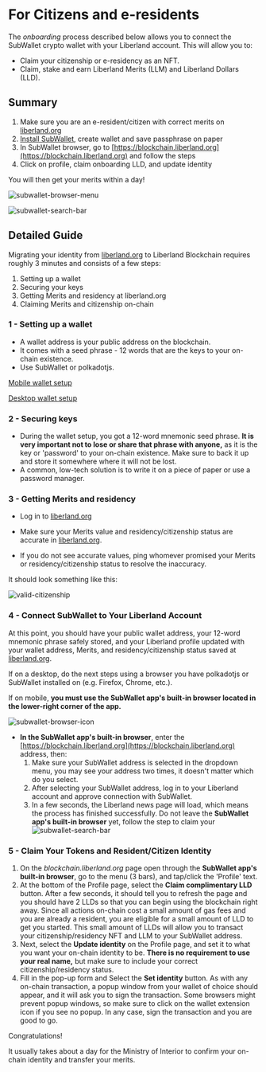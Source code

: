 # For Citizens and e-residents

The *onboarding* process described below allows you to connect the SubWallet crypto wallet with your Liberland account. This will allow you to:
* Claim your citizenship or e-residency as an NFT.
* Claim, stake and earn Liberland Merits (LLM) and Liberland Dollars (LLD).

## Summary

1. Make sure you are an e-resident/citizen with correct merits on [liberland.org](www.liberland.org)
2. [Install SubWallet](https://www.subwallet.app/download.html), create wallet and save passphrase on paper
3. In SubWallet browser, go to [https://blockchain.liberland.org](https://blockchain.liberland.org) and follow the steps
4. Click on profile, claim onboarding LLD, and update identity

You will then get your merits within a day!

   ![subwallet-browser-menu](../media/subwallet/subwallet_browser_menu.png)

   ![subwallet-search-bar](../media/subwallet/subwallet_search_bar.jpg)

## Detailed Guide
Migrating your identity from [liberland.org](www.liberland.org) to Liberland Blockchain requires roughly 3 minutes and consists of a few steps:
1. Setting up a wallet
2. Securing your keys
3. Getting Merits and residency at liberland.org
4. Claiming Merits and citizenship on-chain

### 1 - Setting up a wallet
* A wallet address is your public address on the blockchain.
* It comes with a seed phrase - 12 words that are the keys to your on-chain existence.
* Use SubWallet or polkadotjs.

[Mobile wallet setup](mobile-wallet.md)

[Desktop wallet setup](../how-to-create-wallet.md)

### 2 -  Securing keys
* During the wallet setup, you got a 12-word mnemonic seed phrase. **It is very important not to lose or share that phrase with anyone,**
as it is the key or 'password' to your on-chain existence. Make sure to back it up and store it somewhere where it will not be lost.
* A common, low-tech solution is to write it on a piece of paper or use a password manager.

### 3 - Getting Merits and residency
* Log in to [liberland.org](https://liberland.org)

* Make sure your Merits value and residency/citizenship status are accurate in [liberland.org](www.liberland.org).
* If you do not see accurate values, ping whomever promised your Merits or residency/citizenship status to resolve the inaccuracy.

It should look something like this:

![valid-citizenship](../media/valid-citizen-org.png)

### 4 - Connect SubWallet to Your Liberland Account

At this point, you should have your public wallet address, your 12-word mnemonic phrase safely stored, and your Liberland profile updated with your wallet address, Merits, and residency/citizenship status saved at [liberland.org](www.liberland.org).

If on a desktop, do the next steps using a browser you have polkadotjs or SubWallet installed on (e.g. Firefox, Chrome, etc.).

If on mobile, **you must use the SubWallet app's built-in browser located in the lower-right corner of the app.**

![subwallet-browser-icon](../media/subwallet/subwallet_browser_icon.png)

* **In the SubWallet app's built-in browser**, enter the [https://blockchain.liberland.org](https://blockchain.liberland.org) address, then:
  1. Make sure your SubWallet address is selected in the dropdown menu, you may see your address two times, it doesn't matter which do you select.
  2. After selecting your SubWallet address, log in to your Liberland account and approve connection with SubWallet.
  3. In a few seconds, the Liberland news page will load, which means the process has finished successfully. Do not leave the **SubWallet app's built-in browser** yet, follow the step to claim your
![subwallet-search-bar](../media/subwallet/subwallet_search_bar.jpg)

### 5 - Claim Your Tokens and Resident/Citizen Identity
1. On the *blockchain.liberland.org* page open through the **SubWallet app's built-in browser**, go to the menu (3 bars), and tap/click the 'Profile' text.
2. At the bottom of the Profile page, select the **Claim complimentary LLD** button. After a few seconds, it should tell you to refresh the page and you should have 2 LLDs so that you can begin using the blockchain right away. Since all actions on-chain cost a small amount of gas fees and you are already a resident, you are eligible for a small amount of LLD to get you started. This small amount of LLDs will allow you to transact your citizenship/residency NFT and LLM to your SubWallet address.
3. Next, select the **Update identity** on the Profile page, and set it to what you want your on-chain identity to be. **There is no requirement to use your real name,** but make sure to include your correct citizenship/residency status.
4. Fill in the pop-up form and Select the **Set identity** button. As with any on-chain transaction, a popup window from your wallet of choice should appear, and it will ask you to sign the transaction. Some browsers might prevent popup windows, so make sure to click on the wallet extension icon if you see no popup. In any case, sign the transaction and you are good to go.

Congratulations!

It usually takes about a day for the Ministry of Interior to confirm your on-chain identity and transfer your merits.
